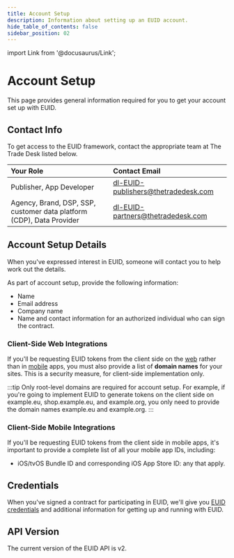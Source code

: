 ```yaml
---
title: Account Setup
description: Information about setting up an EUID account.
hide_table_of_contents: false
sidebar_position: 02
---
```


import Link from '@docusaurus/Link';

# Account Setup

This page provides general information required for you to get your account set up with EUID.

## Contact Info

To get access to the EUID framework, contact the appropriate team at The Trade Desk listed below. 

| Your Role | Contact Email |
| :--- | :--- |
| Publisher, App Developer | [dl-EUID-publishers@thetradedesk.com](mailto:dl-EUID-publishers@thetradedesk.com) |
| Agency, Brand, DSP, SSP, customer data platform (CDP), Data Provider | [dl-EUID-partners@thetradedesk.com](mailto:dl-EUID-partners@thetradedesk.com) |

## Account Setup Details

When you've expressed interest in EUID, someone will contact you to help work out the details.

As part of account setup, provide the following information:
* Name
* Email address
* Company name
* Name and contact information for an authorized individual who can sign the contract.

### Client-Side Web Integrations

If you'll be requesting EUID tokens from the client side on the [web](../overviews/overview-publishers.md#web-integrations) rather than in [mobile](../overviews/overview-publishers.md#mobile-integrations) apps, you must also provide a list of **domain names** for your sites. This is a security measure, for client-side implementation only.

:::tip
Only root-level domains are required for account setup. For example, if you're going to implement EUID to generate tokens on the client side on example.eu, shop.example.eu, and example.org, you only need to provide the domain names example.eu and example.org.
:::

### Client-Side Mobile Integrations

If you'll be requesting EUID tokens from the client side in mobile apps, it's important to provide a complete list of all your mobile app IDs, including:

<!-- - Android App ID: any that apply. -->
- iOS/tvOS Bundle ID and corresponding iOS App Store ID: any that apply.

## Credentials

When you've signed a contract for participating in EUID, we'll give you [EUID credentials](gs-credentials.md) and additional information for getting up and running with EUID.

## API Version

The current version of the EUID API is v2.
